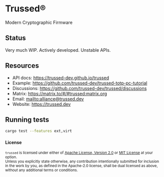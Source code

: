 # Trussed®

Modern Cryptographic Firmware


## Status

Very much WIP. Actively developed. Unstable APIs.


## Resources

- API docs: <https://trussed-dev.github.io/trussed>
- Example: <https://github.com/trussed-dev/trussed-totp-pc-tutorial>
- Discussions: <https://github.com/trussed-dev/trussed/discussions>
- Matrix: <https://matrix.to/#/#trussed:matrix.org>
- Email: <mailto:alliance@trussed.dev>
- Website: <https://trussed.dev>


## Running tests

```bash
cargo test --features ext,virt
```

#### License

<sup>`trussed` is licensed under either of [Apache License, Version 2.0](LICENSE-APACHE) or [MIT License](LICENSE-MIT) at your option.</sup>
<br>
<sub>Unless you explicitly state otherwise, any contribution intentionally submitted for inclusion in the work by you, as defined in the Apache-2.0 license, shall be dual licensed as above, without any additional terms or conditions.</sub>
